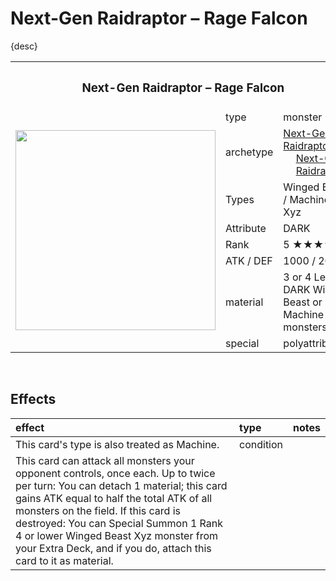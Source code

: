 # Next-Gen Raidraptor – Rage Falcon

{desc}


<table>
  <tr>
    <th colspan="3"> <h3> Next-Gen Raidraptor – Rage Falcon </h3> </th>
  </tr>
  <tr>
    <td rowspan="9"> <img src="../../../.assets/cards/xyz/Next-Gen Raidraptor Rage Falcon.png" width="320px"> </td>
  </tr>
  <tr>
    <td> type </td>
    <td> monster </td>
  </tr>
  <tr>
    <td> archetype </td>
    <td> <a href="../../archetypes/Next-Gen Raidraptor.md">Next-Gen Raidraptor</a> <br> &emsp; <a href="../../archetypes/Next-Gen.md">Next-Gen</a> <br> &emsp; <a href="https://yugipedia.com/wiki/Raidraptor">Raidraptor</a> </td>
  </tr>
  <tr>
    <td> Types </td>
    <td> Winged Beast / Machine / Xyz </td>
  </tr>
  <tr>
    <td> Attribute </td>
    <td> DARK </td>
  </tr>
  <tr>
    <td> Rank </td>
    <td> 5 ★★★★★ </td>
  </tr>
  <tr>
    <td> ATK / DEF </td>
    <td> 1000 / 2000 </td>
  </tr>
  <tr>
    <td> material </td>
    <td> 3 or 4 Level 5 DARK Winged Beast or Machine monsters </td>
  </tr>
  <tr>
    <td> special </td>
    <td> polyattributive </td>
  </tr>
</table>


<br>


## Effects

| effect | type | notes |
| :----- | :--- | :---- |
| This card's type is also treated as Machine. | condition | |
| This card can attack all monsters your opponent controls, once each. Up to twice per turn: You can detach 1 material; this card gains ATK equal to half the total ATK of all monsters on the field. If this card is destroyed: You can Special Summon 1 Rank 4 or lower Winged Beast Xyz monster from your Extra Deck, and if you do, attach this card to it as material. |
